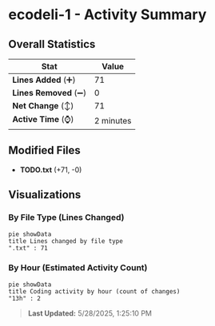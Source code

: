 # ecodeli-1 - Activity Summary 

## Overall Statistics

| Stat                   | Value                                                             |
| ---------------------- | ----------------------------------------------------------------- |
| **Lines Added** (➕)   | 71                                          |
| **Lines Removed** (➖) | 0                                        |
| **Net Change** (↕)    | 71                |
| **Active Time** (⌚)   | 2 minutes |


## Modified Files
- **TODO.txt** (+71, -0)

## Visualizations

### By File Type (Lines Changed)

```mermaid
pie showData
title Lines changed by file type
".txt" : 71
```

### By Hour (Estimated Activity Count)

```mermaid
pie showData
title Coding activity by hour (count of changes)
"13h" : 2
```


> **Last Updated:** 5/28/2025, 1:25:10 PM